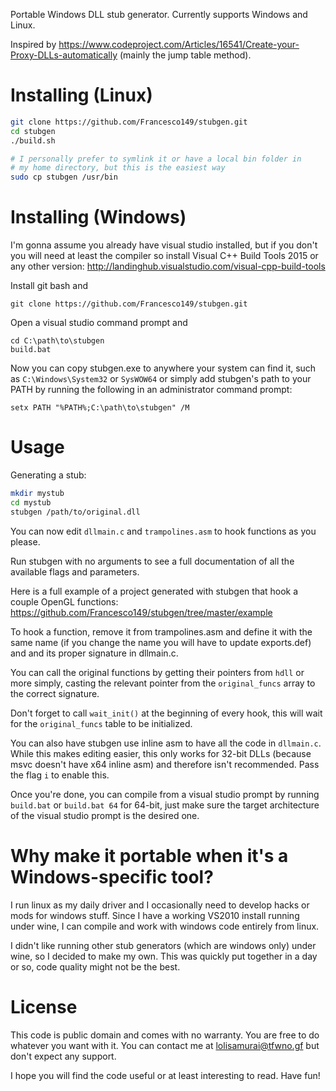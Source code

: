Portable Windows DLL stub generator. Currently supports Windows
and Linux.

Inspired by
https://www.codeproject.com/Articles/16541/Create-your-Proxy-DLLs-automatically
(mainly the jump table method).

# Installing (Linux)
```bash
git clone https://github.com/Francesco149/stubgen.git
cd stubgen
./build.sh

# I personally prefer to symlink it or have a local bin folder in
# my home directory, but this is the easiest way
sudo cp stubgen /usr/bin
```

# Installing (Windows)
I'm gonna assume you already have visual studio installed, but if
you don't you will need at least the compiler so install Visual C++
Build Tools 2015 or any other version:
http://landinghub.visualstudio.com/visual-cpp-build-tools

Install git bash and

```batch
git clone https://github.com/Francesco149/stubgen.git
```

Open a visual studio command prompt and

```batch
cd C:\path\to\stubgen
build.bat
```

Now you can copy stubgen.exe to anywhere your system can find it,
such as ```C:\Windows\System32``` or ```SysWOW64``` or simply add
stubgen's path to your PATH by running the following in an
administrator command prompt:

```batch
setx PATH "%PATH%;C:\path\to\stubgen" /M
```

# Usage
Generating a stub:

```bash
mkdir mystub
cd mystub
stubgen /path/to/original.dll
```
You can now edit ```dllmain.c``` and ```trampolines.asm``` to hook
functions as you please.

Run stubgen with no arguments to see a full documentation of all
the available flags and parameters.

Here is a full example of a project generated with stubgen that
hook a couple OpenGL functions:
https://github.com/Francesco149/stubgen/tree/master/example

To hook a function, remove it from trampolines.asm and define it
with the same name (if you change the name you will have to update
exports.def) and and its proper signature in dllmain.c.

You can call the original functions by getting their pointers from
```hdll``` or more simply, casting the relevant pointer from the
```original_funcs``` array to the correct signature.

Don't forget to call ```wait_init()``` at the beginning of every
hook, this will wait for the ```original_funcs``` table to be
initialized.

You can also have stubgen use inline asm to have all the code in
```dllmain.c```. While this makes editing easier, this only works
for 32-bit DLLs (because msvc doesn't have x64 inline asm) and
therefore isn't recommended. Pass the flag ```i``` to enable this.

Once you're done, you can compile from a visual studio prompt
by running ```build.bat``` or ```build.bat 64``` for 64-bit,
just make sure the target architecture of the visual studio prompt
is the desired one.

# Why make it portable when it's a Windows-specific tool?
I run linux as my daily driver and I occasionally need to develop
hacks or mods for windows stuff. Since I have a working VS2010
install running under wine, I can compile and work with windows
code entirely from linux.

I didn't like running other stub generators (which are windows
only) under wine, so I decided to make my own. This was quickly
put together in a day or so, code quality might not be the best.

# License
This code is public domain and comes with no warranty.
You are free to do whatever you want with it. You can
contact me at lolisamurai@tfwno.gf but don't expect any
support.

I hope you will find the code useful or at least
interesting to read. Have fun!
